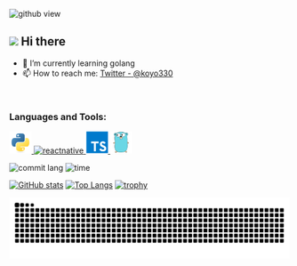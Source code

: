 ![github view](https://komarev.com/ghpvc/?username=koyo343)

 ## <img src="https://media.giphy.com/media/hvRJCLFzcasrR4ia7z/giphy.gif" width="28"> Hi there

<!-- -🧑‍💻 I'm a backend engineer.-->
- 🌱 I’m currently learning golang
- 📫 How to reach me: [Twitter - @koyo330](https://twitter.com/koyo330)
<br>

<h3 align="left">Languages and Tools:</h3>
<p align="left"> 
  <a href="https://www.python.org" target="_blank" rel="noreferrer"> <img src="https://raw.githubusercontent.com/devicons/devicon/master/icons/python/python-original.svg" alt="python" width="40" height="40"/> </a> 
  <a href="https://reactnative.dev/" target="_blank" rel="noreferrer"> <img src="https://reactnative.dev/img/header_logo.svg" alt="reactnative" width="40" height="40"/> </a>
  <a href="https://www.typescriptlang.org/" target="_blank" rel="noreferrer"> <img src="https://raw.githubusercontent.com/devicons/devicon/master/icons/typescript/typescript-original.svg" alt="typescript" width="40" height="40"/> </a> 
  <a href="https://golang.org" target="_blank" rel="noreferrer"> <img src="https://raw.githubusercontent.com/devicons/devicon/master/icons/go/go-original.svg" alt="go" width="40" height="40"/> </a>

<!--![contribute](http://github-profile-summary-cards.vercel.app/api/cards/profile-details?username=koyo343&theme=transparent)-->
![commit lang](http://github-profile-summary-cards.vercel.app/api/cards/most-commit-language?username=koyo343&theme=transparent)
![time](http://github-profile-summary-cards.vercel.app/api/cards/productive-time?username=koyo343&theme=transparent&utcOffset=9)

[![GitHub stats](https://github-readme-stats.vercel.app/api?username=koyo343&theme=transparent)](https://github.com/anuraghazra/github-readme-stats)
[![Top Langs](https://github-readme-stats.vercel.app/api/top-langs/?username=koyo343&layout=compact&theme=transparent)](https://github.com/anuraghazra/github-readme-stats)
[![trophy](https://github-profile-trophy.vercel.app/?username=koyo343&theme=onedark)](https://github.com/ryo-ma/github-profile-trophy)


![snake](https://raw.githubusercontent.com/koyo343/koyo343/output/github-contribution-grid-snake.svg)

